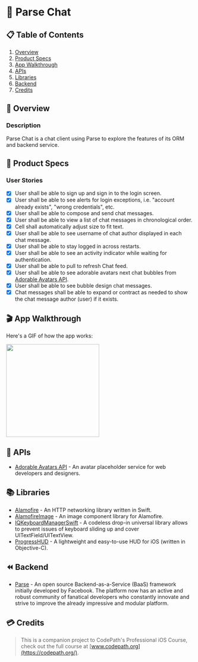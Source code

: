 # 💬 Parse Chat

## 📋 Table of Contents
1. [Overview](#-Overview)
2. [Product Specs](#-Product-Specs)
3. [App Walkthrough](#-App-Walkthrough)
4. [APIs](#-APIs)
5. [Libraries](#-Libraries)
6. [Backend](#-Backend)
7. [Credits](#-Credits)

## 👀 Overview
### Description

Parse Chat is a chat client using Parse to explore the features of its ORM and backend service.

## 📕 Product Specs
### User Stories

- [X] User shall be able to sign up and sign in to the login screen.
- [X] User shall be able to see alerts for login exceptions, i.e. "account already exists", "wrong credentials", etc.
- [X] User shall be able to compose and send chat messages.
- [X] User shall be able to view a list of chat messages in chronological order.
- [X] Cell shall automatically adjust size to fit text.
- [X] User shall be able to see username of chat author displayed in each chat message.
- [X] User shall be able to stay logged in across restarts.
- [X] User shall be able to see an activity indicator while waiting for authentication.
- [X] User shall be able to pull to refresh Chat feed.
- [X] User shall be able to see adorable avatars next chat bubbles from [Adorable Avatars API](https://github.com/adorableio/avatars-api).
- [X] User shall be able to see bubble design chat messages.
- [X] Chat messages shall be able to expand or contract as needed to show the chat message author (user) if it exists.

## 🎬 App Walkthrough

Here's a GIF of how the app works:

<img src="https://raw.githubusercontent.com/py415/app-resources/master/GIFs/ios/ios-parse-chat.gif" width="250" />

## 🔑 APIs

- [Adorable Avatars API](https://github.com/adorableio/avatars-api-middleware) - An avatar placeholder service for web developers and designers.

## 📚 Libraries

- [Alamofire](https://github.com/Alamofire/Alamofire) - An HTTP networking library written in Swift.
- [AlamofireImage](https://github.com/Alamofire/AlamofireImage) - An image component library for Alamofire.
- [IQKeyboardManagerSwift](https://github.com/hackiftekhar/IQKeyboardManager) - A codeless drop-in universal library allows to prevent issues of keyboard sliding up and cover UITextField/UITextView.
- [ProgressHUD](https://github.com/relatedcode/ProgressHUD) - A lightweight and easy-to-use HUD for iOS (written in Objective-C).

## ⏪ Backend

- [Parse](https://github.com/parse-community/Parse-SDK-iOS-OSX) - An open source Backend-as-a-Service (BaaS) framework initially developed by Facebook. The platform now has an active and robust community of fanatical developers who constantly innovate and strive to improve the already impressive and modular platform.

## 💳 Credits

>This is a companion project to CodePath's Professional iOS Course, check out the full course at [www.codepath.org](https://codepath.org/).
